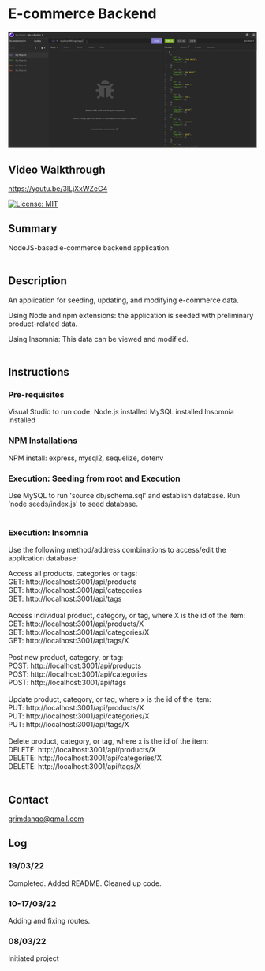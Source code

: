 # E-commerce Backend

![alt text](Assets/sample.jpg)

## Video Walkthrough
https://youtu.be/3lLjXxWZeG4

[![License: MIT](https://img.shields.io/badge/License-MIT-yellow.svg)](https://opensource.org/licenses/MIT)


## Summary
NodeJS-based e-commerce backend application. 
<Br><Br>

## Description 
An application for seeding, updating, and modifying e-commerce data. 

Using Node and npm extensions: the application is seeded with preliminary product-related data. 

Using Insomnia: This data can be viewed and modified.
<Br><Br>

## Instructions

### Pre-requisites
Visual Studio to run code. 
Node.js installed
MySQL installed
Insomnia installed
<Br>

### NPM Installations
NPM install: express, mysql2, sequelize, dotenv
<Br>

### Execution: Seeding from root and Execution
Use MySQL to run 'source db/schema.sql' and establish database. 
Run 'node seeds/index.js' to seed database.   
<Br>

### Execution: Insomnia
Use the following method/address combinations to access/edit the application database:

Access all products, categories or tags:<Br>
GET: http://localhost:3001/api/products<Br>
GET: http://localhost:3001/api/categories<Br>
GET: http://localhost:3001/api/tags<Br>
<Br>
Access individual product, category, or tag, where X is the id of the item:<Br>
GET: http://localhost:3001/api/products/X<Br>
GET: http://localhost:3001/api/categories/X<Br>
GET: http://localhost:3001/api/tags/X<Br>
<Br>
Post new product, category, or tag:<Br>
POST: http://localhost:3001/api/products<Br>
POST: http://localhost:3001/api/categories<Br>
POST: http://localhost:3001/api/tags<Br>
<Br>
Update product, category, or tag, where x is the id of the item:<Br>
PUT: http://localhost:3001/api/products/X<Br>
PUT: http://localhost:3001/api/categories/X<Br>
PUT: http://localhost:3001/api/tags/X<Br>
<Br>
Delete product, category, or tag, where x is the id of the item:<Br>
DELETE: http://localhost:3001/api/products/X<Br>
DELETE: http://localhost:3001/api/categories/X<Br>
DELETE: http://localhost:3001/api/tags/X<Br>
<Br>


## Contact
grimdango@gmail.com
<Br>
## Log 

### 19/03/22
Completed. Added README. Cleaned up code. 

### 10-17/03/22
Adding and fixing routes.

### 08/03/22
Initiated project

   

